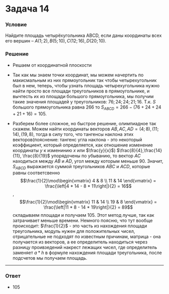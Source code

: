 # Задача 14

### Условие
Найдите площадь четырёхугольника ABCD, если даны координаты всех его
вершин – $A(1; 2), В(5; 10), С(12; 16), D(20; 10)$.

### Решение
- Решаем от координатной плоскости
- Так как мы знаем точки координат, мы можем начертить по макисмальным из них прямоугольник так чтобы четырехугольник был в нем, теперь, чтобы узнать площадь четырехугольника нужно найти просто все площади треугольников в прямоугольнике, и вычтесть их из площади большого прямоугольника, мы получим такие значения площадей у треугольников: $76 ; 24; 24; 21; 16$. Т.к. $S$ большого прямоугольника равна $266$ то $S_{ABCD} = 266 - (76 + 24 + 24 + 21 + 16) = 105$.

- Разберем более сложное, но быстрое решение, олимпиадное так скажем. Можем найти координаты векторов $AB, AC, AD = (4;8), (11; 14), (19, 8)$, тогда в силу того, что тангенсы наклона этих векторов(пояснение: тангенс угла наклона - это некоторый коэффициент, который определяется, как отношение изменение координаты $y$ к изменинию $x$ или $\frac{y}{x}$) $\frac{8}{4},\frac{14}{11}, \frac{8}{19}$ упорядочены по убыванию, то вектор $AC$ находиться между $AB$ и $AD$, угол между которым меньше $90$. Значит, $S_{ABCD}$ выражается суммой треугольников $ABC$ и $ACD$, которые равны соответсвенно 
$$\frac{1}{2}\mod\begin{vmatrix} 4 & 8 \\ 11 & 14 \end{vmatrix} = \frac{\left|4 * 14 - 8 * 11\right|}{2} = 16$$,
$$\frac{1}{2}\mod\begin{vmatrix} 11 & 14 \\ 19 & 8 \end{vmatrix} = \frac{\left|11 * 8 - 14 * 19\right|}{2} = 89$$ 
складываем площади и получаем $105$. Этот метод лучше, так как затрачивает меньше времени. Немного поясню, что тут вообще происходит: $\frac{1}{2}$ - это часть из нахождения площади треугольника, модуль нужен для положительных чисел, отрицательные не подходят по известным причинам, матрица - она получается из векторов, а ее определитель находиться через разницу проивзедений накрест лежащих чисел, где определитель заменяет $a * h$ в формуле нахождения площади треугольника, после подсчетов мы получаем площадь.

---

### Ответ
- $105$